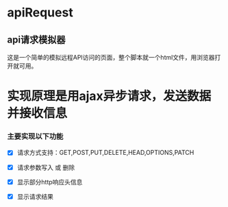 # apiRequest
## api请求模拟器
这是一个简单的模拟远程API访问的页面，整个脚本就一个html文件，用浏览器打开就可用。
#
实现原理是用ajax异步请求，发送数据并接收信息
==========================================================
### 主要实现以下功能
- [x] 请求方式支持：GET,POST,PUT,DELETE,HEAD,OPTIONS,PATCH
- [x] 请求参数写入 或 删除
- [x] 显示部分http响应头信息
- [x] 显示请求结果



